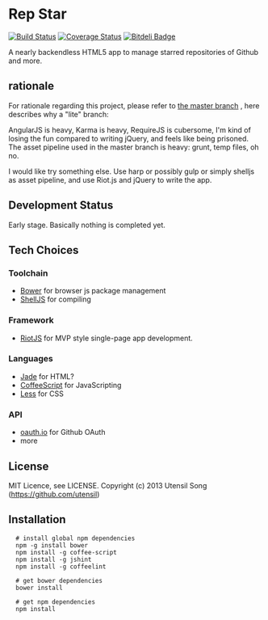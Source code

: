 Rep Star
====================

[![Build Status](https://travis-ci.org/utensil/rep-star.png?branch=lite)](https://travis-ci.org/utensil/rep-star)
[![Coverage Status](https://coveralls.io/repos/utensil/rep-star/badge.png)](https://coveralls.io/r/utensil/rep-star)
[![Bitdeli Badge](https://d2weczhvl823v0.cloudfront.net/utensil/rep-star/trend.png)](https://bitdeli.com/free "Bitdeli Badge")

A nearly backendless HTML5 app to manage starred repositories of Github and more.
  
rationale
-----------

For rationale regarding this project, please refer to [the master branch](https://github.com/utensil/rep-star/tree/master) , here describes why a "lite" branch:

AngularJS is heavy, Karma is heavy, RequireJS is cubersome, I'm kind of losing the fun compared to writing jQuery, and feels like being prisoned. The asset pipeline used in the master branch is heavy: grunt, temp files, oh no.

I would like try something else. Use harp or possibly gulp or simply shelljs as asset pipeline, and use Riot.js and jQuery to write the app.

Development Status
----------------------

Early stage. Basically nothing is completed yet.

Tech Choices
--------------

### Toolchain

* [Bower](http://bower.io/) for browser js package management
* [ShellJS](https://github.com/arturadib/shelljs) for compiling

### Framework

* [RiotJS](https://github.com/moot/riotjs) for MVP style single-page app development.

### Languages

* [Jade](http://jade-lang.com/) for HTML?
* [CoffeeScript](http://coffeescript.org/) for JavaScripting
* [Less](http://lesscss.org/) for CSS

### API

* [oauth.io](https://oauth.io) for Github OAuth
* more

License
--------

MIT Licence, see LICENSE.
Copyright (c) 2013 Utensil Song (https://github.com/utensil)

Installation
----------------

```
  # install global npm dependencies
  npm -g install bower
  npm install -g coffee-script
  npm install -g jshint
  npm install -g coffeelint

  # get bower dependencies
  bower install

  # get npm dependencies
  npm install
```
